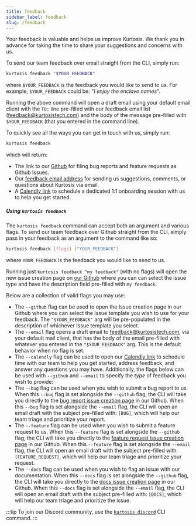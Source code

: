 ```yaml
---
title: feedback
sidebar_label: feedback
slug: /feedback
---
```


Your feedback is valuable and helps us improve Kurtosis. We thank you in advance for taking the time to share your suggestions and concerns with us.

To send our team feedback over email straight from the CLI, simply run:
```bash
kurtosis feedback "$YOUR_FEEDBACK"
```
where `$YOUR_FEEDBACK` is the feedback you would like to send to us. For example, `$YOUR_FEEDBACK` could be: "_I enjoy the enclave names_".

Running the above command will open a draft email using your default email client with the `TO:` line pre-filled with our feedback email list (feedback@kurtosistech.com) and the body of the message pre-filled with `$YOUR_FEEDBACK` (that you entered in the command line).

To quickly see all the ways you can get in touch with us, simply run:
```bash
kurtosis feedback
```

which will return:
- The link to our [Github](https://github.com/kurtosis-tech/kurtosis/issues/new/choose) for filing bug reports and feature requests as Github Issues. 
- Our [feedback email address](mailto:feedback@kurtosistech.com) for sending us suggestions, comments, or questions about Kurtosis via email.
- A [Calendly link](https://calendly.com/d/zgt-f2c-66p/kurtosis-onboarding) to schedule a dedicated 1:1 onboarding session with us to help you get started.

##### Using `kurtosis feedback`

The `kurtosis feedback` command can accept both an argument and various flags. To send our team feedback over Github straight from the CLI, simply pass in your feedback as an argument to the command like so:
```bash
kurtosis feedback [flags] ["YOUR_FEEDBACK"]
```
where `YOUR_FEEDBACK` is the feedback you would like to send to us. 

Running just `kurtosis feedback "my feedback"` (with no flags) will open the new issue creation page on [our Github](https://github.com/kurtosis-tech/kurtosis/issues/new/choose) where you can can select the issue type and have the description field pre-filled with `my feedback`. 

Below are a collection of valid flags you may use:
- The `--github` flag can be used to open the Issue creation page in our Github where you can select the Issue template you wish to use for your feedback. The `"$YOUR_FEEDBACK"` arg will be pre-populated in the description of whichever Issue template you select.
- The `--email` flag opens a draft email to feedback@kurtosistech.com, via your default mail client, that has the body of the email pre-filled with whatever you entered in the `"$YOUR_FEEDBACK"` arg. This is the default behavior when no flag is set.
- The `--calendly` flag can be used to open our [Calendly link](https://calendly.com/d/zgt-f2c-66p/kurtosis-onboarding) to schedule time with our team to help you get started, address feedback, and answer any questions you may have.
Additionally, the flags below can be used with `--github` and `--email` to specify the *type* of feedback you wish to provide:
- The `--bug` flag can be used when you wish to submit a bug report to us. When this `--bug` flag is set alongside the `--github` flag, the CLI will take you directly to the [bug report issue creation page](https://github.com/kurtosis-tech/kurtosis/issues/new?assignees=&labels=bug&template=bug-report.yml&title=%5Bbug%5D%3A+) in our Github. When this `--bug` flag is set alongside the `--email` flag, the CLI will open an email draft with the subject pre-filled with: `[BUG]`, which will help our team triage and prioritize your report.
- The `--feature` flag can be used when you wish to submit a feature request to us. When this `--feature` flag is set alongside the `--github` flag, the CLI will take you directly to the [feature request issue creation page](https://github.com/kurtosis-tech/kurtosis/issues/new?assignees=&labels=feature+request&template=feature-request.yml&title=%5BFR%5D%3A+) in our Github. When this `--feature` flag is set alongside the `--email` flag, the CLI will open an email draft with the subject pre-filled with: `[FEATURE_REQUEST]`, which will help our team triage and prioritize your request.
- The `--docs` flag can be used when you wish to flag an issue with our documentation. When this `--docs` flag is set alongside the `--github` flag, the CLI will take you directly to the [docs issue creation page](https://github.com/kurtosis-tech/kurtosis/issues/new?assignees=leeederek&labels=docs&template=docs-issue.yml&title=%5BDocs%5D%3A+) in our Github. When this `--docs` flag is set alongside the `--email` flag, the CLI will open an email draft with the subject pre-filled with: `[DOCS]`, which will help our team triage and prioritize the issue.

:::tip
To join our Discord community, use the [`kurtosis discord`](./discord.md) CLI command.
:::
